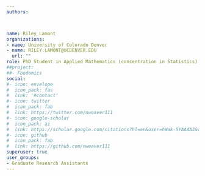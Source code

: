 ```yaml
---
authors: 



name: Riley Lamont
organizations:
- name: University of Colorado Denver
- name: RILEY.LAMONT@UCDENVER.EDU
  url: ""
role: PhD Student in Applied Mathematics (concentration in Statistics)
##project:
##- Foodomics
social:
#- icon: envelope
#  icon_pack: fas
#  link: '#contact'
#- icon: twitter
#  icon_pack: fab
#  link: https://twitter.com/nweaver111
#- icon: google-scholar
#  icon_pack: ai
#  link: https://scholar.google.com/citations?hl=en&user=hWak-5YAAAAJ&view_op=list_works
#- icon: github
#  icon_pack: fab
#  link: https://github.com/nweaver111
superuser: true
user_groups:
- Graduate Research Assistants
---
```



